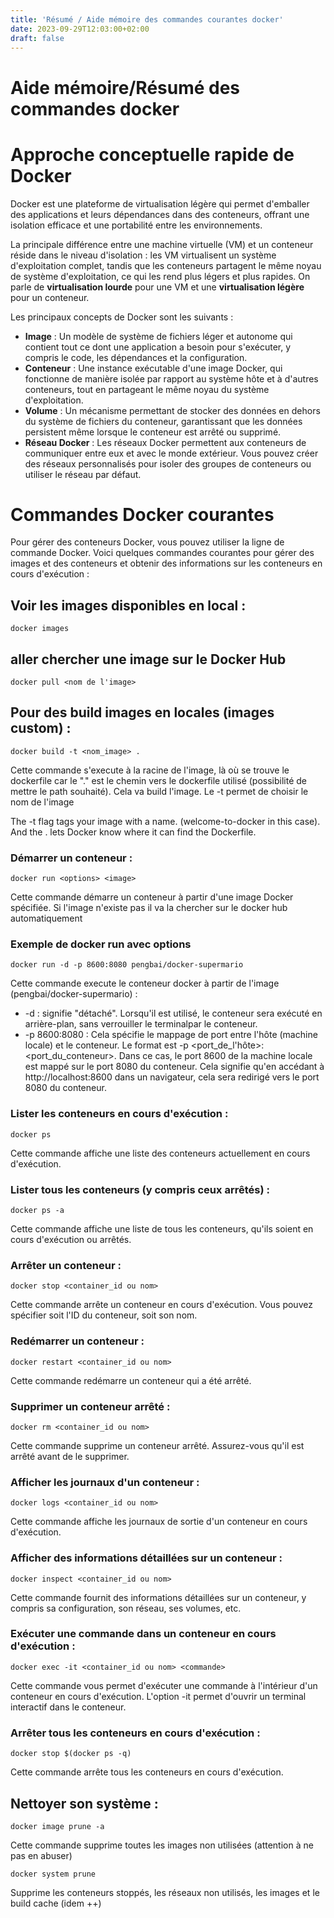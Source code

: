 ```yaml
---
title: 'Résumé / Aide mémoire des commandes courantes docker'
date: 2023-09-29T12:03:00+02:00
draft: false
---
```



# Aide mémoire/Résumé des commandes docker

# Approche conceptuelle rapide de Docker

Docker est une plateforme de virtualisation légère qui permet d'emballer des applications et leurs dépendances dans des conteneurs, offrant une isolation efficace et une portabilité entre les environnements.

La principale différence entre une machine virtuelle (VM) et un conteneur réside dans le niveau d'isolation : les VM virtualisent un système d'exploitation complet, tandis que les conteneurs partagent le même noyau de système d'exploitation, ce qui les rend plus légers et plus rapides. On parle de **virtualisation lourde** pour une VM et une **virtualisation légère** pour un conteneur.

Les principaux concepts de Docker sont les suivants :
- **Image** : Un modèle de système de fichiers léger et autonome qui contient tout ce dont une application a besoin pour s'exécuter, y compris le code, les dépendances et la configuration.
- **Conteneur** : Une instance exécutable d'une image Docker, qui fonctionne de manière isolée par rapport au système hôte et à d'autres conteneurs, tout en partageant le même noyau du système d'exploitation.
- **Volume** : Un mécanisme permettant de stocker des données en dehors du système de fichiers du conteneur, garantissant que les données persistent même lorsque le conteneur est arrêté ou supprimé.
- **Réseau Docker** : Les réseaux Docker permettent aux conteneurs de communiquer entre eux et avec le monde extérieur. Vous pouvez créer des réseaux personnalisés pour isoler des groupes de conteneurs ou utiliser le réseau par défaut.


# Commandes Docker courantes

Pour gérer des conteneurs Docker, vous pouvez utiliser la ligne de commande Docker. Voici quelques commandes courantes pour gérer des images et des conteneurs et obtenir des informations sur les conteneurs en cours d'exécution :

## Voir les images disponibles en local :

```
docker images
```

## aller chercher une image sur le Docker Hub

```
docker pull <nom de l'image>
```

## Pour des build images en locales (images custom) :

```
docker build -t <nom_image> .
```

Cette commande s'execute à la racine de l'image, là où se trouve le dockerfile car le "." est le chemin vers le dockerfile utilisé (possibilité de mettre le path souhaité). Cela va build l'image. Le -t permet de choisir le nom de l'image 


The -t flag tags your image with a name. (welcome-to-docker in this case). And the . lets Docker know where it can find the Dockerfile.


### Démarrer un conteneur :

```
docker run <options> <image>
```

Cette commande démarre un conteneur à partir d'une image Docker spécifiée. Si l'image n'existe pas il va la chercher sur le docker hub automatiquement

### Exemple de docker run avec options

```
docker run -d -p 8600:8080 pengbai/docker-supermario
```

Cette commande execute le conteneur docker à partir de l'image (pengbai/docker-supermario) :
- -d : signifie "détaché". Lorsqu'il est utilisé, le conteneur sera exécuté en arrière-plan, sans verrouiller le terminalpar le conteneur.
- -p 8600:8080 : Cela spécifie le mappage de port entre l'hôte (machine locale) et le conteneur. Le format est -p <port_de_l'hôte>:<port_du_conteneur>. Dans ce cas, le port 8600 de la machine locale est mappé sur le port 8080 du conteneur. Cela signifie qu'en accédant à http://localhost:8600 dans un navigateur, cela sera redirigé vers le port 8080 du conteneur.

### Lister les conteneurs en cours d'exécution :

```
docker ps
```

Cette commande affiche une liste des conteneurs actuellement en cours d'exécution.

### Lister tous les conteneurs (y compris ceux arrêtés) :

```
docker ps -a
```

Cette commande affiche une liste de tous les conteneurs, qu'ils soient en cours d'exécution ou arrêtés.

### Arrêter un conteneur :

```
docker stop <container_id ou nom>
```

Cette commande arrête un conteneur en cours d'exécution. Vous pouvez spécifier soit l'ID du conteneur, soit son nom.

### Redémarrer un conteneur :

```
docker restart <container_id ou nom>
```

Cette commande redémarre un conteneur qui a été arrêté.

### Supprimer un conteneur arrêté :

```
docker rm <container_id ou nom>
```

Cette commande supprime un conteneur arrêté. Assurez-vous qu'il est arrêté avant de le supprimer.

### Afficher les journaux d'un conteneur :

```
docker logs <container_id ou nom>
```

Cette commande affiche les journaux de sortie d'un conteneur en cours d'exécution.

### Afficher des informations détaillées sur un conteneur :

```
docker inspect <container_id ou nom>
```

Cette commande fournit des informations détaillées sur un conteneur, y compris sa configuration, son réseau, ses volumes, etc.

### Exécuter une commande dans un conteneur en cours d'exécution :

```
docker exec -it <container_id ou nom> <commande>
```

Cette commande vous permet d'exécuter une commande à l'intérieur d'un conteneur en cours d'exécution. L'option -it permet d'ouvrir un terminal interactif dans le conteneur.

### Arrêter tous les conteneurs en cours d'exécution :

```
docker stop $(docker ps -q)
```

Cette commande arrête tous les conteneurs en cours d'exécution.


## Nettoyer son système :

```
docker image prune -a
```
Cette commande supprime toutes les images non utilisées (attention à ne pas en abuser)

```
docker system prune
```
Supprime les conteneurs stoppés, les réseaux non utilisés, les images et le build cache (idem ++)

